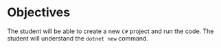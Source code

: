 # Objectives

The student will be able to create a new `C#` project and run the code.
The student will understand the `dotnet new` command.

